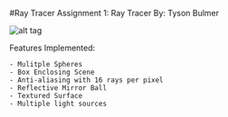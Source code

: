 #Ray Tracer
Assignment 1: Ray Tracer
By: Tyson Bulmer

![alt tag](https://github.com/soxies1/Ray-Tracer)

Features Implemented:

	- Mulitple Spheres
	- Box Enclosing Scene
	- Anti-aliasing with 16 rays per pixel
	- Reflective Mirror Ball
	- Textured Surface
	- Multiple light sources
